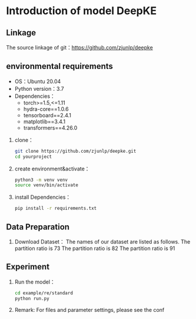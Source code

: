 # Introduction of model DeepKE

## Linkage
The source linkage of git：https://github.com/zjunlp/deepke

## environmental requirements
- OS：Ubuntu 20.04
- Python version：3.7
- Dependencies：
  - torch>=1.5,<=1.11
  - hydra-core==1.0.6
  - tensorboard==2.4.1
  - matplotlib==3.4.1
  - transformers==4.26.0
  
1. clone：
    ```bash
    git clone https://github.com/zjunlp/deepke.git
    cd yourproject
    ```

2. create environment&activate：

    ```bash
    python3 -m venv venv
    source venv/bin/activate
    ```

3. install Dependencies：

    ```bash
    pip install -r requirements.txt
    ```

## Data Preparation
1. Download Dataset：
   The names of our dataset are listed as follows.
    The partition ratio is 73
    The partition ratio is 82
    The partition ratio is 91
    
## Experiment
1. Run the model：
    ```bash
    cd example/re/standard
    python run.py
    ```
2. Remark:  For files and parameter settings, please see the conf
